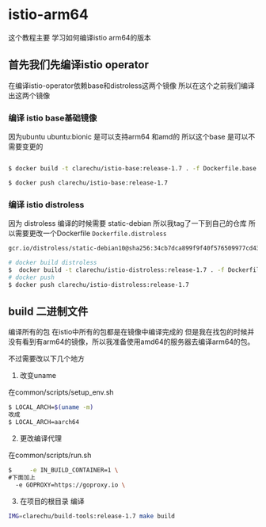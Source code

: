 # istio-arm64

这个教程主要 学习如何编译istio arm64的版本

## 首先我们先编译istio operator

在编译istio-operator依赖base和distroless这两个镜像 所以在这个之前我们编译出这两个镜像

### 编译 istio base基础镜像

因为ubuntu ubuntu:bionic 是可以支持arm64 和amd的 所以这个base 是可以不需要变更的

```bash

$ docker build -t clarechu/istio-base:release-1.7 . -f Dockerfile.base

$ docker push clarechu/istio-base:release-1.7

```

### 编译 istio distroless

因为 distroless 编译的时候需要 static-debian 所以我tag了一下到自己的仓库 所以需要更改一个Dockerfile `Dockerfile.distroless`

```bash
gcr.io/distroless/static-debian10@sha256:34cb7dca899f9f40f576509977cd43b093cf13eeec2ce6333f9b9b2db331f937 ----> clarechu/static-debian

# docker build distroless
$  docker build -t clarechu/istio-distroless:release-1.7 . -f Dockerfile.distroless
# docker push
$ docker push clarechu/istio-distroless:release-1.7

```

## build 二进制文件

编译所有的包 在istio中所有的包都是在镜像中编译完成的 但是我在找包的时候并没有看到有arm64的镜像，所以我准备使用amd64的服务器去编译arm64的包。


不过需要改以下几个地方

1. 改变uname

在common/scripts/setup_env.sh

```bash
$ LOCAL_ARCH=$(uname -m)
改成
$ LOCAL_ARCH=aarch64

```

2. 更改编译代理

在common/scripts/run.sh

```bash
$     -e IN_BUILD_CONTAINER=1 \
#下面加上
  -e GOPROXY=https://goproxy.io \
```

3. 在项目的根目录 编译

```bash
IMG=clarechu/build-tools:release-1.7 make build
```
